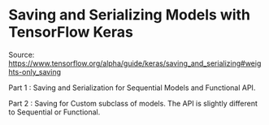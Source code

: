# Saving and Serializing Models with TensorFlow Keras
Source: https://www.tensorflow.org/alpha/guide/keras/saving_and_serializing#weights-only_saving


Part 1 : Saving and Serialization for Sequential Models and Functional API.

Part 2 : Saving for Custom subclass of models. The API is slightly different to Sequential or Functional.
